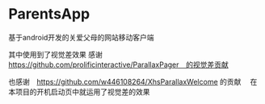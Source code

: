 # ParentsApp
基于android开发的关爱父母的网站移动客户端

其中使用到了视觉差效果
感谢　　https://github.com/prolificinteractive/ParallaxPager　的视觉差贡献

也感谢　https://github.com/w446108264/XhsParallaxWelcome 的贡献　
在本项目的开机启动页中就运用了视觉差的效果
